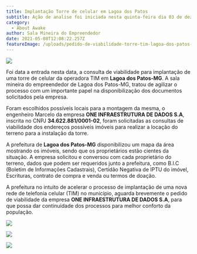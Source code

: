 ```yaml
---
title: Implantação Torre de celular em Lagoa dos Patos
subtitle: Ação de analise foi iniciada nesta quinta-feira dia 03 de dezembro de 2020
category:
  - About Awake
author: Sala Mineira do Empreendedor
date: 2021-05-08T12:08:22.257Z
featureImage: /uploads/pedido-de-viabilidade-torre-tim-lagoa-dos-patos-mg.jpg
---
```

![](/uploads/pedido-de-viabilidade-torre-tim-lagoa-dos-patos-mg.jpg)

Foi data a entrada nesta data, a consulta de viabilidade para implantação de uma torre de celular da operadora TIM em **Lagoa dos Patos-MG**. A sala mineira do empreendedor de Lagoa dos Patos-MG, tratou de agilizar o processo com um importante papel na disponibilização dos documentos solicitados pela empresa.

Foram escolhidos possíveis locais para a montagem da mesma, o engenheiro Marcelo da empresa **ONE INFRAESTRUTURA DE DADOS S.A**, inscrita no CNPJ **34.622.881/0001-02**, foram solicitadas as consultas de viabilidade dos endereços possíveis imóveis para realizar a locação do terreno para a instalação da torre.

A prefeitura de **Lagoa dos Patos-MG** disponibilizou um mapa da área mostrando os imóveis, sendo que os proprietários estão cientes da situação. A empresa solicitou e conversou com cada proprietário do terreno, dados que podem ser requeridos junto a prefeitura, como B.I.C (Boletim de Informações Cadastrais), Certidão Negativa de IPTU do imóvel, Escrituras, contrato de compra e venda ou termos de doação.

A prefeitura no intuito de acelerar o processo de implantação de uma nova rede de telefonia celular (TIM) no município, aguarda brevemente o pedido de viabilidade da empresa **ONE INFRAESTRUTURA DE DADOS S.A**, para que possa dar continuidade dos processos para melhor conforto da população.

![](https://blog-salamineira.netlify.app/img/pedido-de-viabilidade-lagoa-dos-patos-mg-parte-geraldo-eleuterio-rabelo.jpg)

![](https://blog-salamineira.netlify.app/img/pedido-de-viabilidade-lagoa-dos-patos-mg-willian-ricardo-maciel.jpg)

![](https://blog-salamineira.netlify.app/img/pedido-de-viabilidade-lagoa-dos-patos-mg-parte-geraldo-eleuterio-rabelo.jpg)